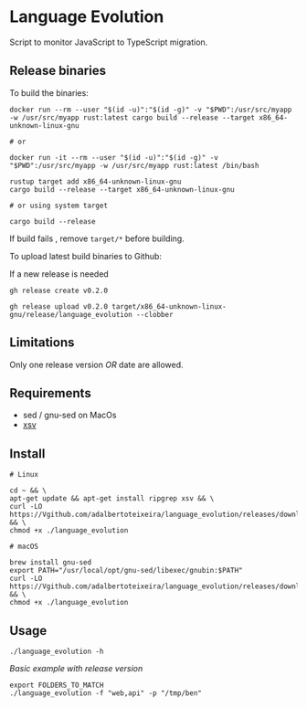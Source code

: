 # Language Evolution

Script to monitor JavaScript to TypeScript migration.

## Release binaries

To build the binaries:

```
docker run --rm --user "$(id -u)":"$(id -g)" -v "$PWD":/usr/src/myapp -w /usr/src/myapp rust:latest cargo build --release --target x86_64-unknown-linux-gnu

# or 

docker run -it --rm --user "$(id -u)":"$(id -g)" -v "$PWD":/usr/src/myapp -w /usr/src/myapp rust:latest /bin/bash

rustup target add x86_64-unknown-linux-gnu
cargo build --release --target x86_64-unknown-linux-gnu

# or using system target

cargo build --release
```

If build fails , remove `target/*` before building.

To upload latest build binaries to Github:

If a new release is needed
```
gh release create v0.2.0
```

```
gh release upload v0.2.0 target/x86_64-unknown-linux-gnu/release/language_evolution --clobber
```

## Limitations
Only one release version _OR_ date are allowed.

## Requirements
- sed / gnu-sed on MacOs
- [xsv](https://github.com/BurntSushi/xsv)

## Install
```
# Linux

cd ~ && \
apt-get update && apt-get install ripgrep xsv && \
curl -LO https://Vgithub.com/adalbertoteixeira/language_evolution/releases/download/v0.2.0/language_evolution && \
chmod +x ./language_evolution

# macOS

brew install gnu-sed
export PATH="/usr/local/opt/gnu-sed/libexec/gnubin:$PATH"
curl -LO https://Vgithub.com/adalbertoteixeira/language_evolution/releases/download/v0.2.0/language_evolution && \
chmod +x ./language_evolution
```



## Usage

```
./language_evolution -h 
```

*Basic example with release version*
```
export FOLDERS_TO_MATCH
./language_evolution -f "web,api" -p "/tmp/ben"
```

